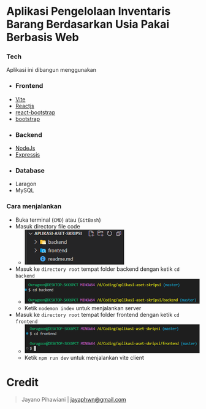 # Aplikasi Pengelolaan Inventaris Barang Berdasarkan Usia Pakai Berbasis Web

### Tech

Aplikasi ini dibangun menggunakan

- ### Frontend
- [Vite](https://vite.dev/)
- [Reactjs](https://react.dev/)
- [react-bootstrap](https://react-bootstrap.netlify.app/)
- [bootstrap](https://getbootstrap.com/)
- ### Backend
- [NodeJs](https://nodejs.org/id)
- [Expressjs](https://expressjs.com/)
- ### Database
- Laragon
- MySQL

### Cara menjalankan

- Buka terminal (`CMD`) atau (`GitBash`)
- Masuk directory file code
  - ![alt text](image.png)
- Masuk ke `directory root` tempat folder backend dengan ketik `cd backend`
  - ![alt text](image-1.png)
  - Ketik `nodemon index` untuk menjalankan server
- Masuk ke `directory root` tempat folder frontend dengan ketik `cd frontend`
  - ![alt text](image-2.png)
  - Ketik `npm run dev` untuk menjalankan vite client

# Credit

> Jayano Pihawiani | jayaphwn@gmail.com
